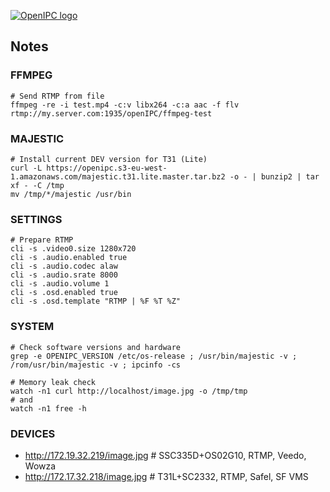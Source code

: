 [![OpenIPC logo][logo]][site_basic]


## Notes


### FFMPEG

```
# Send RTMP from file
ffmpeg -re -i test.mp4 -c:v libx264 -c:a aac -f flv rtmp://my.server.com:1935/openIPC/ffmpeg-test
```


### MAJESTIC

```
# Install current DEV version for T31 (Lite)
curl -L https://openipc.s3-eu-west-1.amazonaws.com/majestic.t31.lite.master.tar.bz2 -o - | bunzip2 | tar xf - -C /tmp
mv /tmp/*/majestic /usr/bin
```

### SETTINGS

```
# Prepare RTMP
cli -s .video0.size 1280x720
cli -s .audio.enabled true
cli -s .audio.codec alaw
cli -s .audio.srate 8000
cli -s .audio.volume 1
cli -s .osd.enabled true
cli -s .osd.template "RTMP | %F %T %Z"
```


### SYSTEM

```
# Check software versions and hardware
grep -e OPENIPC_VERSION /etc/os-release ; /usr/bin/majestic -v ; /rom/usr/bin/majestic -v ; ipcinfo -cs
```

```
# Memory leak check
watch -n1 curl http://localhost/image.jpg -o /tmp/tmp
# and
watch -n1 free -h
```


### DEVICES

- http://172.19.32.219/image.jpg # SSC335D+OS02G10, RTMP, Veedo, Wowza
- http://172.17.32.218/image.jpg # T31L+SC2332, RTMP, Safel, SF VMS


[logo]: https://openipc.org/assets/openipc-logo-black.svg
[site_basic]: https://openipc.org
[telegram_en]: https://t.me/OpenIPC
